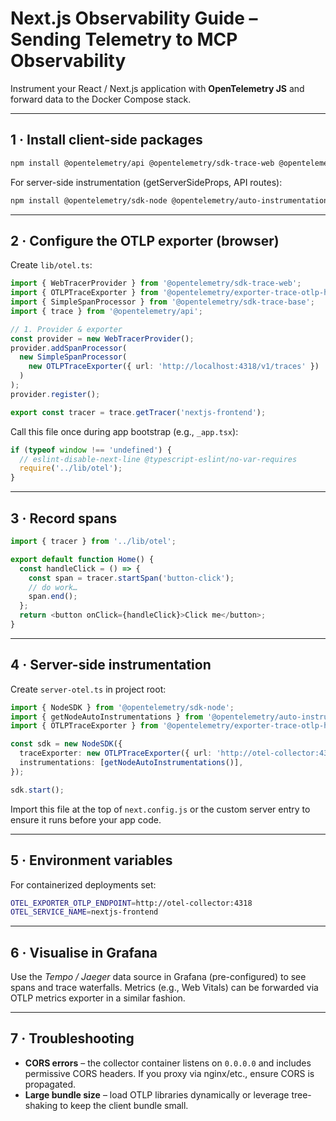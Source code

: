 # Next.js Observability Guide – Sending Telemetry to MCP Observability

Instrument your React / Next.js application with **OpenTelemetry JS** and forward data to the Docker Compose stack.

---

## 1 · Install client-side packages

```bash
npm install @opentelemetry/api @opentelemetry/sdk-trace-web @opentelemetry/sdk-trace-base @opentelemetry/exporter-trace-otlp-http
```

For server-side instrumentation (getServerSideProps, API routes):

```bash
npm install @opentelemetry/sdk-node @opentelemetry/auto-instrumentations-node
```

---

## 2 · Configure the OTLP exporter (browser)

Create `lib/otel.ts`:

```ts
import { WebTracerProvider } from '@opentelemetry/sdk-trace-web';
import { OTLPTraceExporter } from '@opentelemetry/exporter-trace-otlp-http';
import { SimpleSpanProcessor } from '@opentelemetry/sdk-trace-base';
import { trace } from '@opentelemetry/api';

// 1. Provider & exporter
const provider = new WebTracerProvider();
provider.addSpanProcessor(
  new SimpleSpanProcessor(
    new OTLPTraceExporter({ url: 'http://localhost:4318/v1/traces' })
  )
);
provider.register();

export const tracer = trace.getTracer('nextjs-frontend');
```

Call this file once during app bootstrap (e.g., `_app.tsx`):

```ts
if (typeof window !== 'undefined') {
  // eslint-disable-next-line @typescript-eslint/no-var-requires
  require('../lib/otel');
}
```

---

## 3 · Record spans

```ts
import { tracer } from '../lib/otel';

export default function Home() {
  const handleClick = () => {
    const span = tracer.startSpan('button-click');
    // do work…
    span.end();
  };
  return <button onClick={handleClick}>Click me</button>;
}
```

---

## 4 · Server-side instrumentation

Create `server-otel.ts` in project root:

```ts
import { NodeSDK } from '@opentelemetry/sdk-node';
import { getNodeAutoInstrumentations } from '@opentelemetry/auto-instrumentations-node';
import { OTLPTraceExporter } from '@opentelemetry/exporter-trace-otlp-http';

const sdk = new NodeSDK({
  traceExporter: new OTLPTraceExporter({ url: 'http://otel-collector:4318/v1/traces' }),
  instrumentations: [getNodeAutoInstrumentations()],
});

sdk.start();
```

Import this file at the top of `next.config.js` or the custom server entry to ensure it runs before your app code.

---

## 5 · Environment variables

For containerized deployments set:

```bash
OTEL_EXPORTER_OTLP_ENDPOINT=http://otel-collector:4318
OTEL_SERVICE_NAME=nextjs-frontend
```

---

## 6 · Visualise in Grafana

Use the *Tempo / Jaeger* data source in Grafana (pre-configured) to see spans and trace waterfalls. Metrics (e.g., Web Vitals) can be forwarded via OTLP metrics exporter in a similar fashion.

---

## 7 · Troubleshooting

* **CORS errors** – the collector container listens on `0.0.0.0` and includes permissive CORS headers. If you proxy via nginx/etc., ensure CORS is propagated.
* **Large bundle size** – load OTLP libraries dynamically or leverage tree-shaking to keep the client bundle small. 